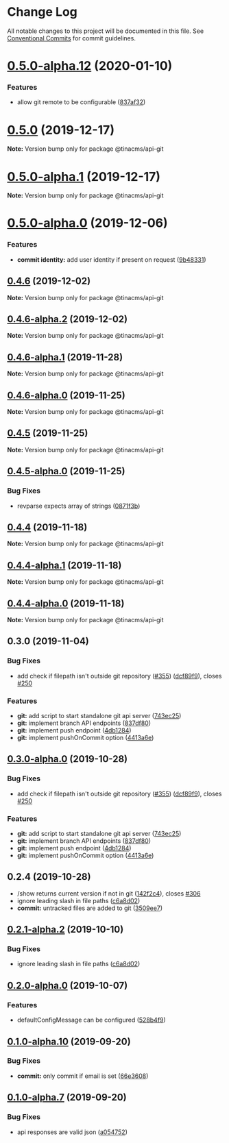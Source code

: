 # Change Log

All notable changes to this project will be documented in this file.
See [Conventional Commits](https://conventionalcommits.org) for commit guidelines.

# [0.5.0-alpha.12](https://github.com/tinacms/tinacms/compare/@tinacms/api-git@0.5.0-alpha.11...@tinacms/api-git@0.5.0-alpha.12) (2020-01-10)


### Features

* allow git remote to be configurable ([837af32](https://github.com/tinacms/tinacms/commit/837af32))





# [0.5.0](https://github.com/tinacms/tinacms/compare/@tinacms/api-git@0.5.0-alpha.1...@tinacms/api-git@0.5.0) (2019-12-17)

**Note:** Version bump only for package @tinacms/api-git





# [0.5.0-alpha.1](https://github.com/tinacms/tinacms/compare/@tinacms/api-git@0.5.0-alpha.0...@tinacms/api-git@0.5.0-alpha.1) (2019-12-17)

**Note:** Version bump only for package @tinacms/api-git





# [0.5.0-alpha.0](https://github.com/tinacms/tinacms/compare/@tinacms/api-git@0.4.6...@tinacms/api-git@0.5.0-alpha.0) (2019-12-06)


### Features

* **commit identity:** add user identity if present on request ([9b48331](https://github.com/tinacms/tinacms/commit/9b48331))





## [0.4.6](https://github.com/tinacms/tinacms/compare/@tinacms/api-git@0.4.6-alpha.2...@tinacms/api-git@0.4.6) (2019-12-02)

**Note:** Version bump only for package @tinacms/api-git





## [0.4.6-alpha.2](https://github.com/tinacms/tinacms/compare/@tinacms/api-git@0.4.6-alpha.1...@tinacms/api-git@0.4.6-alpha.2) (2019-12-02)

**Note:** Version bump only for package @tinacms/api-git





## [0.4.6-alpha.1](https://github.com/tinacms/tinacms/compare/@tinacms/api-git@0.4.6-alpha.0...@tinacms/api-git@0.4.6-alpha.1) (2019-11-28)

**Note:** Version bump only for package @tinacms/api-git





## [0.4.6-alpha.0](https://github.com/tinacms/tinacms/compare/@tinacms/api-git@0.4.5...@tinacms/api-git@0.4.6-alpha.0) (2019-11-25)

**Note:** Version bump only for package @tinacms/api-git





## [0.4.5](https://github.com/tinacms/tinacms/compare/@tinacms/api-git@0.4.5-alpha.0...@tinacms/api-git@0.4.5) (2019-11-25)

**Note:** Version bump only for package @tinacms/api-git





## [0.4.5-alpha.0](https://github.com/tinacms/tinacms/compare/@tinacms/api-git@0.4.4...@tinacms/api-git@0.4.5-alpha.0) (2019-11-25)


### Bug Fixes

* revparse expects array of strings ([0871f3b](https://github.com/tinacms/tinacms/commit/0871f3b))





## [0.4.4](https://github.com/tinacms/tinacms/compare/@tinacms/api-git@0.4.4-alpha.1...@tinacms/api-git@0.4.4) (2019-11-18)

**Note:** Version bump only for package @tinacms/api-git





## [0.4.4-alpha.1](https://github.com/tinacms/tinacms/compare/@tinacms/api-git@0.4.3...@tinacms/api-git@0.4.4-alpha.1) (2019-11-18)

**Note:** Version bump only for package @tinacms/api-git





## [0.4.4-alpha.0](https://github.com/tinacms/tinacms/compare/@tinacms/api-git@0.4.3...@tinacms/api-git@0.4.4-alpha.0) (2019-11-18)

**Note:** Version bump only for package @tinacms/api-git





## 0.3.0 (2019-11-04)

### Bug Fixes

- add check if filepath isn't outside git repository ([#355](https://github.com/tinacms/tinacms/issues/355)) ([dcf89f9](https://github.com/tinacms/tinacms/commit/dcf89f9)), closes [#250](https://github.com/tinacms/tinacms/issues/250)

### Features

- **git:** add script to start standalone git api server ([743ec25](https://github.com/tinacms/tinacms/commit/743ec25))
- **git:** implement branch API endpoints ([837df80](https://github.com/tinacms/tinacms/commit/837df80))
- **git:** implement push endpoint ([4db1284](https://github.com/tinacms/tinacms/commit/4db1284))
- **git:** implement pushOnCommit option ([4413a6e](https://github.com/tinacms/tinacms/commit/4413a6e))

## [0.3.0-alpha.0](https://github.com/tinacms/tinacms/compare/@tinacms/api-git@0.2.4-alpha.0...@tinacms/api-git@0.3.0-alpha.0) (2019-10-28)

### Bug Fixes

- add check if filepath isn't outside git repository ([#355](https://github.com/tinacms/tinacms/issues/355)) ([dcf89f9](https://github.com/tinacms/tinacms/commit/dcf89f9)), closes [#250](https://github.com/tinacms/tinacms/issues/250)

### Features

- **git:** add script to start standalone git api server ([743ec25](https://github.com/tinacms/tinacms/commit/743ec25))
- **git:** implement branch API endpoints ([837df80](https://github.com/tinacms/tinacms/commit/837df80))
- **git:** implement push endpoint ([4db1284](https://github.com/tinacms/tinacms/commit/4db1284))
- **git:** implement pushOnCommit option ([4413a6e](https://github.com/tinacms/tinacms/commit/4413a6e))

## 0.2.4 (2019-10-28)

- /show returns current version if not in git ([142f2c4](https://github.com/tinacms/tinacms/commit/142f2c4)), closes [#306](https://github.com/tinacms/tinacms/issues/306)
- ignore leading slash in file paths ([c6a8d02](https://github.com/tinacms/tinacms/commit/c6a8d02))
- **commit:** untracked files are added to git ([3509ee7](https://github.com/tinacms/tinacms/commit/3509ee7))

## [0.2.1-alpha.2](https://github.com/tinacms/tinacms/compare/@tinacms/api-git@0.2.1-alpha.1...@tinacms/api-git@0.2.1-alpha.2) (2019-10-10)

### Bug Fixes

- ignore leading slash in file paths ([c6a8d02](https://github.com/tinacms/tinacms/commit/c6a8d02))

## [0.2.0-alpha.0](https://github.com/tinacms/tinacms/compare/@tinacms/api-git@0.1.0...@tinacms/api-git@0.2.0-alpha.0) (2019-10-07)

### Features

- defaultConfigMessage can be configured ([528b4f9](https://github.com/tinacms/tinacms/commit/528b4f9))

## [0.1.0-alpha.10](https://github.com/tinacms/tinacms/compare/@tinacms/api-git@0.1.0-alpha.7...@tinacms/api-git@0.1.0-alpha.10) (2019-09-20)

### Bug Fixes

- **commit:** only commit if email is set ([66e3608](https://github.com/tinacms/tinacms/commit/66e3608))

## [0.1.0-alpha.7](https://github.com/tinacms/tinacms/compare/@tinacms/api-git@0.1.0-alpha.6...@tinacms/api-git@0.1.0-alpha.7) (2019-09-20)

### Bug Fixes

- api responses are valid json ([a054752](https://github.com/tinacms/tinacms/commit/a054752))
